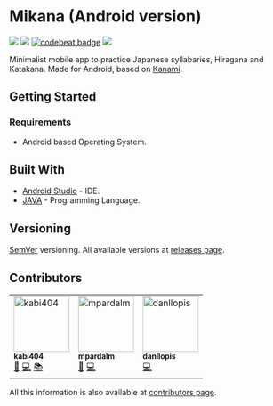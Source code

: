 # Mikana (Android version)

[![](https://img.shields.io/github/license/ArtichokeCore/Mikana-android.svg)](https://github.com/ArtichokeCore/Mikana-android/blob/master/LICENSE)
[![](https://img.shields.io/badge/version-1.1-blue.svg)](https://github.com/ArtichokeCore/Mikana-android/releases)
[![codebeat badge](https://codebeat.co/badges/e96ca0f5-d64c-4a51-96b4-a95d9b8677db)](https://codebeat.co/projects/github-com-artichokecore-mikana-android-master)
![](https://img.shields.io/badge/PRs-welcome-green.svg)

Minimalist mobile app to practice Japanese syllabaries, Hiragana and Katakana. Made for Android, based on [Kanami](http://www.kabi404.me/Kanami/).

## Getting Started

### Requirements

* Android based Operating System.

## Built With

* [Android Studio](https://developer.android.com/studio/) - IDE.
* [JAVA](https://www.java.com/) - Programming Language.

## Versioning

[SemVer](http://semver.org/) versioning. All available versions at [releases page](https://github.com/ArtichokeCore/Mikana-android/releases). 

## Contributors

<table cellspacing="0" cellpadding="1">
    <tr>
        <td>
            <a href="https://github.com/kabi404"><img src="https://avatars3.githubusercontent.com/u/19194763?s=460&v=4"
                    width="100px;" height="100px;" alt="kabi404" /><br /><sub><b>kabi404</b></sub></a>
                <br/>
                <a href="#" title="Ideas">🤔</a>
                <a href="#" title="Code">💻</a>
                <a href="#" title="Documentation">📚</a>
        </td>
        <td>
            <a href="https://github.com/mpardalm"><img src="https://avatars1.githubusercontent.com/u/19186326?s=460&v=4"
                    width="100px;" height="100px;" alt="mpardalm" /><br /><sub><b>mpardalm</b></sub></a>
                <br/>
                <a href="#" title="Ideas">🤔</a>
                <a href="#" title="Code">💻</a>
        </td>
        <td>
            <a href="https://github.com/danllopis"><img src="https://avatars2.githubusercontent.com/u/18395870?s=460&v=4"
                    width="100px;" height="100px;" alt="danllopis" /><br /><sub><b>danllopis</b></sub></a>
                <br/>
                <a href="#" title="Code">💻</a>
        </td>
    </tr>
</table>

All this information is also available at [contributors page](https://github.com/ArtichokeCore/Mikana-android/contributors).

